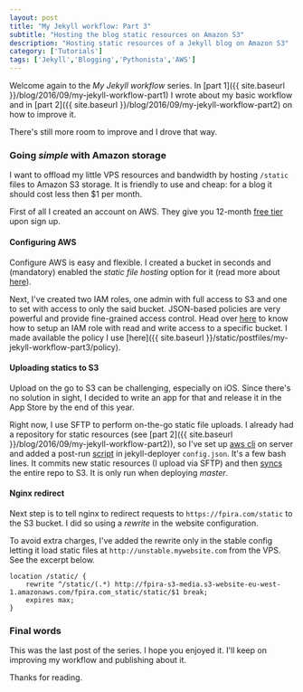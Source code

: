 ```yaml
---
layout: post
title: "My Jekyll workflow: Part 3"
subtitle: "Hosting the blog static resources on Amazon S3"
description: "Hosting static resources of a Jekyll blog on Amazon S3"
category: ['Tutorials']
tags: ['Jekyll','Blogging','Pythonista','AWS']
---
```


Welcome again to the *My Jekyll workflow* series. In [part 1]({{ site.baseurl }}/blog/2016/09/my-jekyll-workflow-part1) I wrote about my basic workflow and in [part 2]({{ site.baseurl }}/blog/2016/09/my-jekyll-workflow-part2) on how to improve it.

There's still more room to improve and I drove that way.

### Going *simple* with Amazon storage

I want to offload my little VPS resources and bandwidth by hosting `/static` files to Amazon S3 storage. It is friendly to use and cheap: for a blog it should cost less then $1 per month.

First of all I created an account on AWS. They give you 12-month [free tier](aws.amazon.com/free) upon sign up.

#### Configuring AWS

Configure AWS is easy and flexible. I created a bucket in seconds and (mandatory) enabled the *static file hosting* option  for it (read more about [here](http://docs.aws.amazon.com/AmazonS3/latest/dev/HowDoIWebsiteConfiguration.html)).

Next, I've created two IAM roles, one admin with full access to S3 and one to set with access to only the said bucket. JSON-based policies are very powerful and provide fine-grained access control. Head over [here](http://docs.aws.amazon.com/IAM/latest/UserGuide/access_policies_examples.html#iam-policy-example-s3) to know how to setup an IAM role with read and write access to a specific bucket. I made available the policy I use [here]({{ site.baseurl }}/static/postfiles/my-jekyll-workflow-part3/policy).

#### Uploading statics to S3

Upload on the go to S3 can be challenging, especially on iOS. Since there's no solution in sight, I decided to write an app for that and release it in the App Store by the end of this year.

Right now, I use SFTP to perform on-the-go static file uploads. I already had a repository for static resources (see [part 2]({{ site.baseurl }}/blog/2016/09/my-jekyll-workflow-part2)), so I've set up [aws cli](https://github.com/aws/aws-cli) on server and added a post-run [script](https://gist.github.com/pirafrank/00529b9c07d79389847aec173bd74abf) in jekyll-deployer `config.json`. It's a few bash lines. It commits new static resources (I upload via SFTP) and then [syncs](http://docs.aws.amazon.com/cli/latest/reference/s3/index.html) the entire repo to S3. It is only run when deploying *master*.

#### Nginx redirect

Next step is to tell nginx to redirect requests to `https://fpira.com/static` to the S3 bucket. I did so using a *rewrite* in the website configuration.

To avoid extra charges, I've added the rewrite only in the stable config letting it load static files at `http://unstable.mywebsite.com` from the VPS. See the excerpt below.

```
location /static/ {
    rewrite ^/static/(.*) http://fpira-s3-media.s3-website-eu-west-1.amazonaws.com/fpira.com_static/static/$1 break;
    expires max;
}
```

### Final words

This was the last post of the series. I hope you enjoyed it. I'll keep on improving my workflow and publishing about it.

Thanks for reading.
